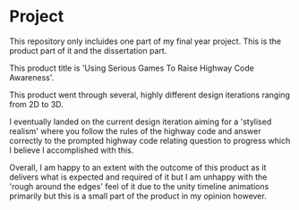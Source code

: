 # Project

This repository only incluides one part of my final year project. This is the product part of it and the dissertation part.

This product title is 'Using Serious Games To Raise Highway Code Awareness'.

This product went through several, highly different design iterations ranging from 2D to 3D. 

I eventually landed on the current design iteration aiming for a 'stylised realism' where you follow the rules of the highway code and answer correctly to the prompted highway code relating question to progress which I believe I accomplished with this.

Overall, I am happy to an extent with the outcome of this product as it delivers what is expected and required of it but I am unhappy with the 'rough around the edges' feel of it due to the unity timeline animations primarily but this is a small part of the product in my opinion however.